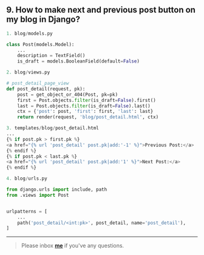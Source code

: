 ## 9. How to make next and previous post button on my blog in Django?

```python
1. blog/models.py

class Post(models.Model):
	...
	description = TextField()
	is_draft = models.BooleanField(default=False)
```

```python
2. blog/views.py

# post_detail_page_view
def post_detail(request, pk):
	post = get_object_or_404(Post, pk=pk)
	first = Post.objects.filter(is_draft=False).first()
	last = Post.objects.filter(is_draft=False).last()
	ctx = {'post': post, 'first': first, 'last': last}
	return render(request, 'blog/post_detail.html', ctx)
```
```python
3. templates/blog/post_detail.html
...
{% if post.pk > first.pk %}
<a href="{% url 'post_detail' post.pk|add:'-1' %}">Previous Post:</a>
{% endif %}
{% if post.pk < last.pk %}
<a href="{% url 'post_detail' post.pk|add:'1' %}">Next Post:</a>
{% endif %}
```
```python
4. blog/urls.py

from django.urls import include, path
from .views import Post


urlpatterns = [
	...
    path('post_detail/<int:pk>', post_detail, name='post_detail'),
]
```
---

> Please inbox **[me](https://www.facebook.com/shoriot)** if you've any questions.